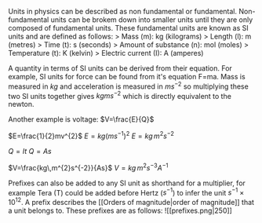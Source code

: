 
Units in physics can be described as non fundamental or fundamental. Non-fundamental units can be brokem down into smaller units until they are only composed of fundamental units. These fundamental units are known as SI units and are defined as follows:
\> Mass (m): kg (kilograms)
\> Length (l): m (metres)
\> Time (t): s (seconds)
\> Amount of substance (n): mol (moles)
\> Temperature (t): K (kelvin)
\> Electric current (I): A (amperes)

A quantity in terms of SI units can be derived from their equation. For example, SI units for force can be found from it's equation F=ma. Mass is measured in $kg$ and acceleration is measured in $ms^{-2}$ so multiplying these two SI units together gives $kgms^{-2}$ which is directly equivalent to the newton.

Another example is voltage:
$V=\frac{E}{Q}$ 

$E=\frac{1}{2}mv^{2}$
$E=kg(ms^{-1})^{2}$
$E=kg\,m^{2}s^{-2}$

$Q=It$
$Q=As$

$V=\frac{kg\,m^{2}s^{-2}}{As}$
$V=kg\,m^{2}s^{-3}A^{-1}$

Prefixes can also be added to any SI unit as shorthand for a multiplier, for example Tera (T) could be added before Hertz ($s^{-1}$) to infer the unit $s^{-1}\times10^{12}$.  A prefix describes the [[Orders of magnitude|order of magnitude]] that a unit belongs to. These prefixes are as follows:
![[prefixes.png|250]]
